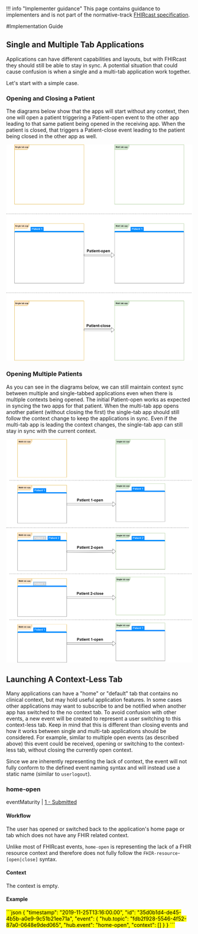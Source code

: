 !!! info "Implementer guidance" 
    This page contains guidance to implementers and is not part of the normative-track [FHIRcast specification](../specification/STU2).

#Implementation Guide
    
## Single and Multiple Tab Applications
Applications can have different capabilities and layouts, but with FHIRcast they should still be able to stay in sync. A potential situation that could cause confusion is when a single and a multi-tab application work together. 

Let's start with a simple case.

### Opening and Closing a Patient
The diagrams below show that the apps will start without any context, then one will open a patient triggering a Patient-open event to the other app leading to that same patient being opened in the receiving app. When the patient is closed, that triggers a Patient-close event leading to the patient being closed in the other app as well.

![Simple patient open and close example](/img/PatientOpenAndClose.png)


### Opening Multiple Patients
As you can see in the diagrams below, we can still maintain context sync between multiple and single-tabbed applications even when there is multiple contexts being opened. The initial Patient-open works as expected in syncing the two apps for that patient. When the multi-tab app opens another patient (without closing the first) the single-tab app should still follow the context change to keep the applications in sync. Even if the multi-tab app is leading the context changes, the single-tab app can still stay in sync with the current context.

![Multiple patient open example](/img/MultiplePatientOpens.png)

## Launching A Context-Less Tab
Many applications can have a "home" or "default" tab that contains no clinical context, but may hold useful application features. In some cases other applications may want to subscribe to and be notified when another app has switched to the no context tab. To avoid confusion with other events, a new event will be created to represent a user switching to this context-less tab. Keep in mind that this is different than closing events and how it works between single and multi-tab applications should be considered. For example, similar to multiple open events (as described above) this event could be received, opening or switching to the context-less tab, without closing the currently open context. 

Since we are inherently representing the lack of context, the event will not fully conform to the defined event naming syntax and will instead use a static name (similar to `userlogout`).

### home-open

eventMaturity | [1 - Submitted](../../specification/STU1/#event-maturity-model)

#### Workflow

The user has opened or switched back to the application's home page or tab which does not have any FHIR related context.

Unlike most of FHIRcast events, `home-open` is representing the lack of a FHIR resource context and therefore does not fully follow the `FHIR-resource`-`[open|close]` syntax.

#### Context

The context is empty.

#### Example

<mark>
```json
{
  "timestamp": "2019-11-25T13:16:00.00",
  "id": "35d0b1d4-de45-4b5b-a0e9-9c51b21ee71a",
  "event": {
	"hub.topic": "fdb2f928-5546-4f52-87a0-0648e9ded065", 
	"hub.event": "home-open", 
	"context": [] 
  }
}
```
</mark>




